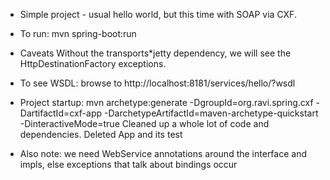 - Simple project - usual hello world, but this time with SOAP via CXF. 


* To run:
mvn spring-boot:run

* Caveats
Without the transports*jetty dependency, we will see the HttpDestinationFactory exceptions.


- To see WSDL: 
browse to http://localhost:8181/services/hello/?wsdl

* Project startup:
mvn archetype:generate -DgroupId=org.ravi.spring.cxf -DartifactId=cxf-app -DarchetypeArtifactId=maven-archetype-quickstart -DinteractiveMode=true
Cleaned up a whole lot of code and dependencies.
Deleted App and its test

* Also note: we need WebService annotations around the interface and impls, else exceptions that talk about bindings occur
